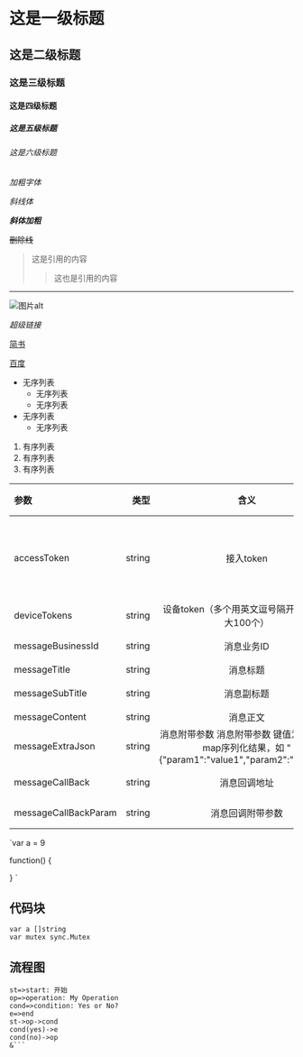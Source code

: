 # 这是一级标题
## 这是二级标题
### 这是三级标题
#### 这是四级标题
##### 这是五级标题
###### 这是六级标题

*加粗字体*

*斜线体*

***斜体加粗***

~~删除线~~

> 这是引用的内容
>> 这也是引用的内容

---

![图片alt](https://gss2.bdstatic.com/9fo3dSag_xI4khGkpoWK1HF6hhy/baike/c0%3Dbaike80%2C5%2C5%2C80%2C26/sign=46afe7aa242eb938f86072a0b40bee50/d043ad4bd11373f0904a8bd4af0f4bfbfbed0407.jpg)

*超级链接*

[简书](http://jianshu.com)

[百度](http://baidu.com)

+ 无序列表
    + 无序列表
    + 无序列表
+ 无序列表
    + 无序列表

1. 有序列表
2. 有序列表
3. 有序列表
    
    
| 参数 | 类型 | 含义 | 是否必填 |
| :-----| ----: | :----: | :----: |
| accessToken | string | 接入token | 选填（不传则自动获取） |
| deviceTokens | string | 设备token（多个用英文逗号隔开，单次最大100个） | 必填 |
| messageBusinessId | string | 消息业务ID | 非必填 |
| messageTitle | string | 消息标题 | 必填 |
| messageSubTitle | string | 消息副标题 | 非必填 |
| messageContent | string | 消息正文 | 必填 |
| messageExtraJson | string | 消息附带参数 消息附带参数 键值为string的map序列化结果，如 "{"param1":"value1","param2":"value2"}" | 非必填 |
| messageCallBack | string | 消息回调地址 | 非必填 |
| messageCallBackParam | string | 消息回调附带参数 | 非必填 |   

`var a = 9

function() {
    
}
`
## 代码块
```
var a []string
var mutex sync.Mutex

```

## 流程图
```flow
st=>start: 开始
op=>operation: My Operation
cond=>condition: Yes or No?
e=>end
st->op->cond
cond(yes)->e
cond(no)->op
&```
